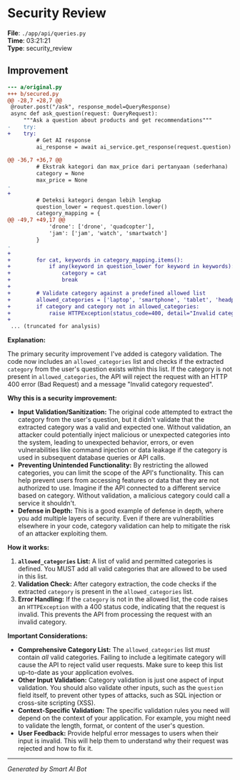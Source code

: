 # Security Review

**File**: `./app/api/queries.py`  
**Time**: 03:21:21  
**Type**: security_review

## Improvement

```diff
--- a/original.py
+++ b/secured.py
@@ -28,7 +28,7 @@
 @router.post("/ask", response_model=QueryResponse)
 async def ask_question(request: QueryRequest):
     """Ask a question about products and get recommendations"""
-    try:
+    try: 
         # Get AI response
         ai_response = await ai_service.get_response(request.question)
         
@@ -36,7 +36,7 @@
         # Ekstrak kategori dan max_price dari pertanyaan (sederhana)
         category = None
         max_price = None
-        
+
         # Deteksi kategori dengan lebih lengkap
         question_lower = request.question.lower()
         category_mapping = {
@@ -49,7 +49,17 @@
             'drone': ['drone', 'quadcopter'],
             'jam': ['jam', 'watch', 'smartwatch']
         }
-        
+
+        for cat, keywords in category_mapping.items():
+            if any(keyword in question_lower for keyword in keywords):
+                category = cat
+                break
+
+        # Validate category against a predefined allowed list
+        allowed_categories = ['laptop', 'smartphone', 'tablet', 'headphone', 'kamera', 'audio', 'tv', 'drone', 'jam'] # Define all allowed categories
+        if category and category not in allowed_categories:
+            raise HTTPException(status_code=400, detail="Invalid category requested")
+
 ... (truncated for analysis)
```

**Explanation:**

The primary security improvement I've added is category validation.  The code now includes an `allowed_categories` list and checks if the extracted `category` from the user's question exists within this list. If the category is not present in `allowed_categories`, the API will reject the request with an HTTP 400 error (Bad Request) and a message "Invalid category requested".

**Why this is a security improvement:**

*   **Input Validation/Sanitization:**  The original code attempted to extract the category from the user's question, but it didn't validate that the extracted category was a valid and expected one.  Without validation, an attacker could potentially inject malicious or unexpected categories into the system, leading to unexpected behavior, errors, or even vulnerabilities like command injection or data leakage if the category is used in subsequent database queries or API calls.
*   **Preventing Unintended Functionality:** By restricting the allowed categories, you can limit the scope of the API's functionality. This can help prevent users from accessing features or data that they are not authorized to use. Imagine if the API connected to a different service based on category. Without validation, a malicious category could call a service it shouldn't.
*   **Defense in Depth:** This is a good example of defense in depth, where you add multiple layers of security. Even if there are vulnerabilities elsewhere in your code, category validation can help to mitigate the risk of an attacker exploiting them.

**How it works:**

1.  **`allowed_categories` List:** A list of valid and permitted categories is defined. You MUST add all valid categories that are allowed to be used in this list.
2.  **Validation Check:** After category extraction, the code checks if the extracted `category` is present in the `allowed_categories` list.
3.  **Error Handling:** If the `category` is not in the allowed list, the code raises an `HTTPException` with a 400 status code, indicating that the request is invalid.  This prevents the API from processing the request with an invalid category.

**Important Considerations:**

*   **Comprehensive Category List:** The `allowed_categories` list *must* contain *all* valid categories.  Failing to include a legitimate category will cause the API to reject valid user requests.  Make sure to keep this list up-to-date as your application evolves.
*   **Other Input Validation:**  Category validation is just one aspect of input validation.  You should also validate other inputs, such as the `question` field itself, to prevent other types of attacks, such as SQL injection or cross-site scripting (XSS).
*   **Context-Specific Validation:** The specific validation rules you need will depend on the context of your application.  For example, you might need to validate the length, format, or content of the user's question.
*   **User Feedback:** Provide helpful error messages to users when their input is invalid. This will help them to understand why their request was rejected and how to fix it.

---
*Generated by Smart AI Bot*
